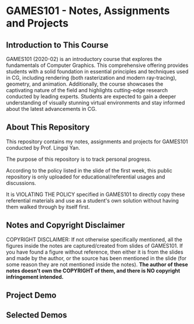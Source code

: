 # GAMES101 - Notes, Assignments and Projects

## Introduction to This Course

GAMES101 (2020-02) is an introductory course that explores the fundamentals of Computer Graphics. This comprehensive offering provides students with a solid foundation in essential principles and techniques used in CG, including rendering (both rasterization and modern ray-tracing), geometry, and animation. Additionally, the course showcases the captivating nature of the field and highlights cutting-edge research conducted by leading experts. Students are expected to gain a deeper understanding of visually stunning virtual environments and stay informed about the latest advancements in CG.

## About This Repository

This repository contains my notes, assignments and projects for GAMES101 conducted by Prof. Lingqi Yan. 

The purpose of this repository is to track personal progress.

According to the policy listed in the slide of the first week, this public repository is only uploaded for educational/referential usages and discussions.

It is VIOLATING THE POLICY specified in GAMES101 to directly copy these referential materials and use as a student's own solution without having them walked through by itself first. 

## Notes and Copyright Disclaimer

COPYRIGHT DISCLAIMER: If not otherwise specifically mentioned, all the figures inside the notes are captured/created from slides of GAMES101. If you have found a figure without reference, then either it is from the slides and made by the author, or the source has been mentioned in the slide (for some reason they are not mentioned inside the notes). **The author of these notes doesn't own the COPYRIGHT of them, and there is NO copyright infringement intended.**

## Project Demo

## Selected Demos
